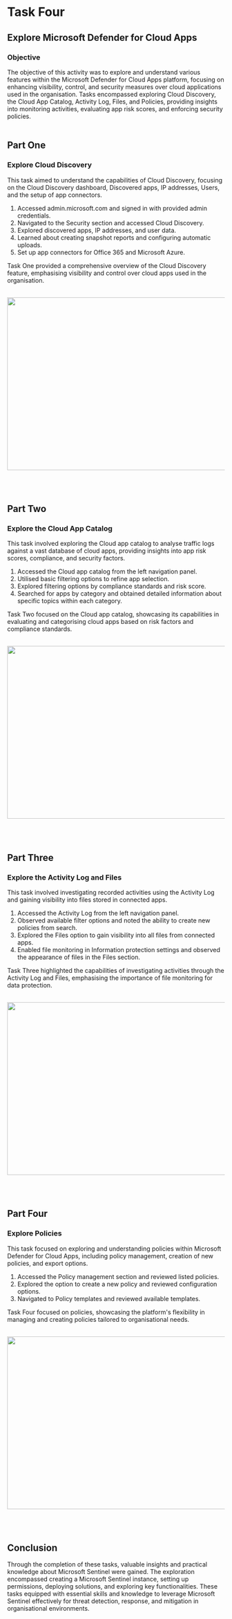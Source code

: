# Task Four

<h2>Explore Microsoft Defender for Cloud Apps</h2>
<h3>Objective</h3>

The objective of this activity was to explore and understand various features within the Microsoft Defender for Cloud Apps platform, focusing on enhancing visibility, control,
and security measures over cloud applications used in the organisation. 
Tasks encompassed exploring Cloud Discovery, the Cloud App Catalog, Activity Log, Files, and Policies, providing insights into monitoring activities, evaluating app risk scores, and enforcing security policies.
<br/>
<br/>

<h2>Part One</h2> 
<h3>Explore Cloud Discovery</h3>

This task aimed to understand the capabilities of Cloud Discovery, focusing on the Cloud Discovery dashboard, Discovered apps, IP addresses, Users, and the setup of app connectors.

  1. Accessed admin.microsoft.com and signed in with provided admin credentials.
  2. Navigated to the Security section and accessed Cloud Discovery.
  3. Explored discovered apps, IP addresses, and user data.
  4. Learned about creating snapshot reports and configuring automatic uploads.
  5. Set up app connectors for Office 365 and Microsoft Azure.

Task One provided a comprehensive overview of the Cloud Discovery feature, emphasising visibility and control over cloud apps used in the organisation.
<br/>
<br/>

<p align="center">
<img src="https://i.imgur.com/oVcrbY5.png" width="600" height="400">
<br />
<p align="left"><br />
<br/>

<h2>Part Two</h2> 
<h3>Explore the Cloud App Catalog</h3>

This task involved exploring the Cloud app catalog to analyse traffic logs against a vast database of cloud apps, providing insights into app risk scores, compliance, and security factors.

  1. Accessed the Cloud app catalog from the left navigation panel.
  2. Utilised basic filtering options to refine app selection.
  3. Explored filtering options by compliance standards and risk score.
  4. Searched for apps by category and obtained detailed information about specific topics within each category.

Task Two focused on the Cloud app catalog, showcasing its capabilities in evaluating and categorising cloud apps based on risk factors and compliance standards.
<br/>
<br/>

<p align="center">
<img src="https://i.imgur.com/5dlpRhl.png" width="600" height="400">
<br />
<p align="left"><br />
<br/>

<h2>Part Three</h2> 
<h3>Explore the Activity Log and Files</h3>

This task involved investigating recorded activities using the Activity Log and gaining visibility into files stored in connected apps.

  1. Accessed the Activity Log from the left navigation panel.
  2. Observed available filter options and noted the ability to create new policies from search.
  3. Explored the Files option to gain visibility into all files from connected apps.
  4. Enabled file monitoring in Information protection settings and observed the appearance of files in the Files section.

Task Three highlighted the capabilities of investigating activities through the Activity Log and Files, emphasising the importance of file monitoring for data protection.
<br/>
<br/>

<p align="center">
<img src="https://i.imgur.com/bTDr9g0.png" width="600" height="400">
<br />
<p align="left"><br />
<br/>

<h2>Part Four</h2> 
<h3>Explore Policies</h3>

This task focused on exploring and understanding policies within Microsoft Defender for Cloud Apps, including policy management, creation of new policies, and export options.

  1. Accessed the Policy management section and reviewed listed policies.
  2. Explored the option to create a new policy and reviewed configuration options.
  3. Navigated to Policy templates and reviewed available templates.

Task Four focused on policies, showcasing the platform's flexibility in managing and creating policies tailored to organisational needs.
<br/>
<br/>

<p align="center">
<img src="https://i.imgur.com/yindrD3.png" width="600" height="400">
<br />
<p align="left"><br />
<br/>

<h2>Conclusion</h2>
Through the completion of these tasks, valuable insights and practical knowledge about Microsoft Sentinel were gained. 
The exploration encompassed creating a Microsoft Sentinel instance, setting up permissions, deploying solutions, and exploring key functionalities. 
These tasks equipped with essential skills and knowledge to leverage Microsoft Sentinel effectively for threat detection, response, and mitigation in organisational environments.
<br/>
<br/>

